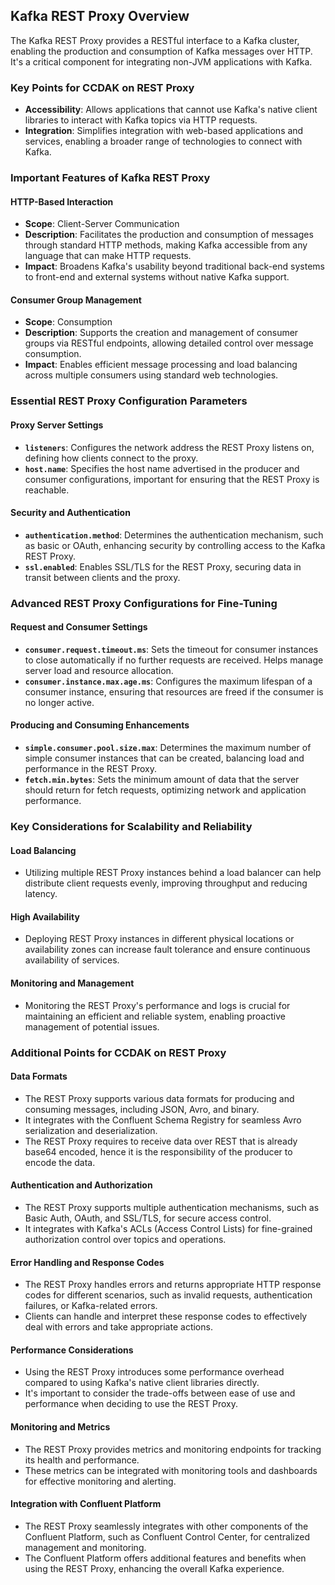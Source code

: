 ## Kafka REST Proxy Overview
The Kafka REST Proxy provides a RESTful interface to a Kafka cluster, enabling the production and consumption of Kafka messages over HTTP. It's a critical component for integrating non-JVM applications with Kafka.

### Key Points for CCDAK on REST Proxy
- **Accessibility**: Allows applications that cannot use Kafka's native client libraries to interact with Kafka topics via HTTP requests.
- **Integration**: Simplifies integration with web-based applications and services, enabling a broader range of technologies to connect with Kafka.

### Important Features of Kafka REST Proxy
#### HTTP-Based Interaction
- **Scope**: Client-Server Communication
- **Description**: Facilitates the production and consumption of messages through standard HTTP methods, making Kafka accessible from any language that can make HTTP requests.
- **Impact**: Broadens Kafka's usability beyond traditional back-end systems to front-end and external systems without native Kafka support.

#### Consumer Group Management
- **Scope**: Consumption
- **Description**: Supports the creation and management of consumer groups via RESTful endpoints, allowing detailed control over message consumption.
- **Impact**: Enables efficient message processing and load balancing across multiple consumers using standard web technologies.

### Essential REST Proxy Configuration Parameters
#### Proxy Server Settings
- **`listeners`**: Configures the network address the REST Proxy listens on, defining how clients connect to the proxy.
- **`host.name`**: Specifies the host name advertised in the producer and consumer configurations, important for ensuring that the REST Proxy is reachable.

#### Security and Authentication
- **`authentication.method`**: Determines the authentication mechanism, such as basic or OAuth, enhancing security by controlling access to the Kafka REST Proxy.
- **`ssl.enabled`**: Enables SSL/TLS for the REST Proxy, securing data in transit between clients and the proxy.

### Advanced REST Proxy Configurations for Fine-Tuning
#### Request and Consumer Settings
- **`consumer.request.timeout.ms`**: Sets the timeout for consumer instances to close automatically if no further requests are received. Helps manage server load and resource allocation.
- **`consumer.instance.max.age.ms`**: Configures the maximum lifespan of a consumer instance, ensuring that resources are freed if the consumer is no longer active.

#### Producing and Consuming Enhancements
- **`simple.consumer.pool.size.max`**: Determines the maximum number of simple consumer instances that can be created, balancing load and performance in the REST Proxy.
- **`fetch.min.bytes`**: Sets the minimum amount of data that the server should return for fetch requests, optimizing network and application performance.

### Key Considerations for Scalability and Reliability
#### Load Balancing
- Utilizing multiple REST Proxy instances behind a load balancer can help distribute client requests evenly, improving throughput and reducing latency.

#### High Availability
- Deploying REST Proxy instances in different physical locations or availability zones can increase fault tolerance and ensure continuous availability of services.

#### Monitoring and Management
- Monitoring the REST Proxy's performance and logs is crucial for maintaining an efficient and reliable system, enabling proactive management of potential issues.

### Additional Points for CCDAK on REST Proxy
#### Data Formats
- The REST Proxy supports various data formats for producing and consuming messages, including JSON, Avro, and binary.
- It integrates with the Confluent Schema Registry for seamless Avro serialization and deserialization.
- The REST Proxy requires to receive data over REST that is already base64 encoded, hence it is the responsibility of the producer to encode the data.

#### Authentication and Authorization
- The REST Proxy supports multiple authentication mechanisms, such as Basic Auth, OAuth, and SSL/TLS, for secure access control.
- It integrates with Kafka's ACLs (Access Control Lists) for fine-grained authorization control over topics and operations.

#### Error Handling and Response Codes
- The REST Proxy handles errors and returns appropriate HTTP response codes for different scenarios, such as invalid requests, authentication failures, or Kafka-related errors.
- Clients can handle and interpret these response codes to effectively deal with errors and take appropriate actions.

#### Performance Considerations
- Using the REST Proxy introduces some performance overhead compared to using Kafka's native client libraries directly.
- It's important to consider the trade-offs between ease of use and performance when deciding to use the REST Proxy.

#### Monitoring and Metrics
- The REST Proxy provides metrics and monitoring endpoints for tracking its health and performance.
- These metrics can be integrated with monitoring tools and dashboards for effective monitoring and alerting.

#### Integration with Confluent Platform
- The REST Proxy seamlessly integrates with other components of the Confluent Platform, such as Confluent Control Center, for centralized management and monitoring.
- The Confluent Platform offers additional features and benefits when using the REST Proxy, enhancing the overall Kafka experience.